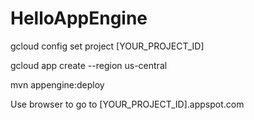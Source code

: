 # HelloAppEngine

gcloud config set project [YOUR_PROJECT_ID]

gcloud app create --region us-central

mvn appengine:deploy

Use browser to go to [YOUR_PROJECT_ID].appspot.com

